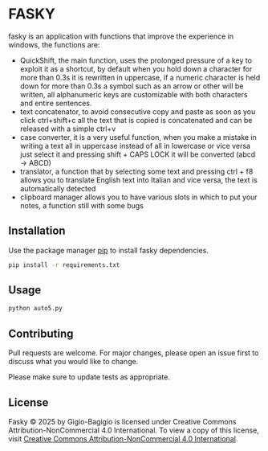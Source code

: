 # FASKY
fasky is an application with functions that improve the experience in windows, the functions are:
- QuickShift, the main function, uses the prolonged pressure of a key to exploit it as a shortcut, by default when you hold down a character for more than 0.3s it is rewritten in uppercase, if a numeric character is held down for more than 0.3s a symbol such as an arrow or other will be written, all alphanumeric keys are customizable with both characters and entire sentences.
- text concatenator, to avoid consecutive copy and paste as soon as you click ctrl+shift+c all the text that is copied is concatenated and can be released with a simple ctrl+v
- case converter, it is a very useful function, when you make a mistake in writing a text all in uppercase instead of all in lowercase or vice versa just select it and pressing shift + CAPS LOCK it will be converted (abcd → ABCD)
- translator, a function that by selecting some text and pressing ctrl + f8 allows you to translate English text into Italian and vice versa, the text is automatically detected
- clipboard manager allows you to have various slots in which to put your notes, a function still with some bugs
## Installation

Use the package manager [pip](https://pip.pypa.io/en/stable/) to install fasky dependencies.

```bash
pip install -r requirements.txt
```

## Usage
```bash
python auto5.py
```


## Contributing

Pull requests are welcome. For major changes, please open an issue first
to discuss what you would like to change.

Please make sure to update tests as appropriate.

## License

Fasky  © 2025 by Gigio-Bagigio is licensed under Creative Commons Attribution-NonCommercial 4.0 International. To view a copy of this license, visit [Creative Commons Attribution-NonCommercial 4.0 International](https://creativecommons.org/licenses/by-nc/4.0/).
